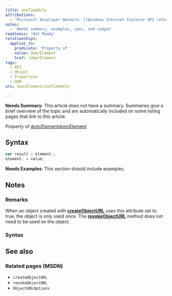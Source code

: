 ```yaml
---
title: oneTimeOnly
attributions:
  - 'Microsoft Developer Network: [[Windows Internet Explorer API reference](http://msdn.microsoft.com/en-us/library/ie/hh828809%28v=vs.85%29.aspx) Article]'
notes:
  - 'Needs summary, examples, spec, and compat'
readiness: 'Not Ready'
relationships:
  applies_to:
    predicate: 'Property of '
    value: dom/Element
    href: /dom/Element
tags:
  - API
  - Object
  - Properties
  - DOM
uri: dom/Element/oneTimeOnly

---
```

**Needs Summary**: This article does not have a summary. Summaries give a brief overview of the topic and are automatically included on some listing pages that link to this article.

Property of [dom/Element](/dom/Element)[dom/Element](/dom/Element)

## <span>Syntax</span>

``` js
var result = element.;
element. = value;
```

**Needs Examples**: This section should include examples.

## <span>Notes</span>

### <span>Remarks</span>

When an object created with [**createObjectURL**](/apis/file/URL/createObjectURL) uses this attribute set to true, the object is only used once. The [**revokeObjectURL**](/apis/file/URL/revokeObjectURL) method does not need to be used on the object.

### <span>Syntax</span>

## <span>See also</span>

### <span>Related pages (MSDN)</span>

-   `createObjectURL`
-   `revokeObjectURL`
-   `ObjectURLOptions`
